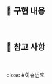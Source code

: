 ## 📑 구현 내용 <!-- 스크린샷, 시연 영상 및 설명 작성 -->

<br/>

## 🚧 참고 사항

<br/>

<!-- ## ❓ 궁금한 점 -->

close #이슈번호
